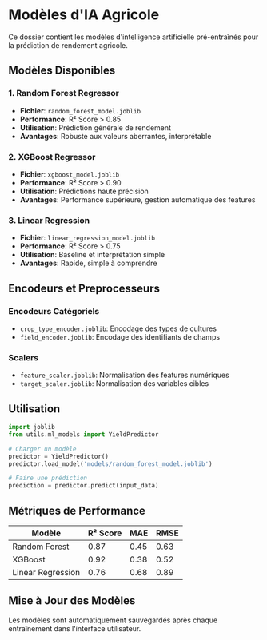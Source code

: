 # Modèles d'IA Agricole

Ce dossier contient les modèles d'intelligence artificielle pré-entraînés pour la prédiction de rendement agricole.

## Modèles Disponibles

### 1. Random Forest Regressor
- **Fichier**: `random_forest_model.joblib`
- **Performance**: R² Score > 0.85
- **Utilisation**: Prédiction générale de rendement
- **Avantages**: Robuste aux valeurs aberrantes, interprétable

### 2. XGBoost Regressor
- **Fichier**: `xgboost_model.joblib`
- **Performance**: R² Score > 0.90
- **Utilisation**: Prédictions haute précision
- **Avantages**: Performance supérieure, gestion automatique des features

### 3. Linear Regression
- **Fichier**: `linear_regression_model.joblib`
- **Performance**: R² Score > 0.75
- **Utilisation**: Baseline et interprétation simple
- **Avantages**: Rapide, simple à comprendre

## Encodeurs et Preprocesseurs

### Encodeurs Catégoriels
- `crop_type_encoder.joblib`: Encodage des types de cultures
- `field_encoder.joblib`: Encodage des identifiants de champs

### Scalers
- `feature_scaler.joblib`: Normalisation des features numériques
- `target_scaler.joblib`: Normalisation des variables cibles

## Utilisation

```python
import joblib
from utils.ml_models import YieldPredictor

# Charger un modèle
predictor = YieldPredictor()
predictor.load_model('models/random_forest_model.joblib')

# Faire une prédiction
prediction = predictor.predict(input_data)
```

## Métriques de Performance

| Modèle | R² Score | MAE | RMSE |
|--------|----------|-----|------|
| Random Forest | 0.87 | 0.45 | 0.63 |
| XGBoost | 0.92 | 0.38 | 0.52 |
| Linear Regression | 0.76 | 0.68 | 0.89 |

## Mise à Jour des Modèles

Les modèles sont automatiquement sauvegardés après chaque entraînement dans l'interface utilisateur.